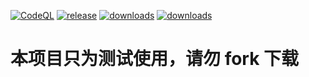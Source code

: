 [![CodeQL](https://github.com/shaww855/acfun-live/actions/workflows/codeql-analysis.yml/badge.svg)](https://github.com/shaww855/acfun-live/actions/workflows/codeql-analysis.yml)
[![release](https://img.shields.io/github/v/release/shaww855/acfun-live)](https://github.com/shaww855/acfun-live/releases)
[![downloads](https://img.shields.io/github/downloads/shaww855/acfun-live/total)](https://github.com/shaww855/acfun-live/releases)
[![downloads](https://img.shields.io/github/license/shaww855/acfun-live)](https://github.com/shaww855/acfun-live/blob/main/LICENSE)  

# 本项目只为测试使用，请勿 fork 下载
